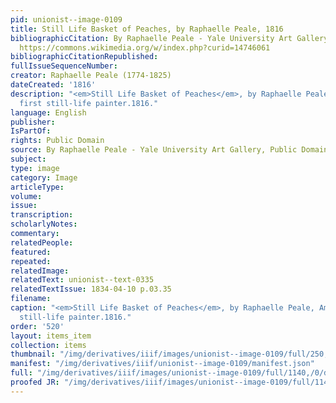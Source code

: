 ```yaml
---
pid: unionist--image-0109
title: Still Life Basket of Peaches, by Raphaelle Peale, 1816
bibliographicCitation: By Raphaelle Peale - Yale University Art Gallery, Public Domain,
  https://commons.wikimedia.org/w/index.php?curid=14746061
bibliographicCitationRepublished: 
fullIssueSequenceNumber: 
creator: Raphaelle Peale (1774-1825)
dateCreated: '1816'
description: "<em>Still Life Basket of Peaches</em>, by Raphaelle Peale, America's
  first still-life painter.1816."
language: English
publisher: 
IsPartOf: 
rights: Public Domain
source: By Raphaelle Peale - Yale University Art Gallery, Public Domain, https://commons.wikimedia.org/w/index.php?curid=14746061
subject: 
type: image
category: Image
articleType: 
volume: 
issue: 
transcription: 
scholarlyNotes: 
commentary: 
relatedPeople: 
featured: 
repeated: 
relatedImage: 
relatedText: unionist--text-0335
relatedTextIssue: 1834-04-10 p.03.35
filename: 
caption: "<em>Still Life Basket of Peaches</em>, by Raphaelle Peale, America's first
  still-life painter.1816."
order: '520'
layout: items_item
collection: items
thumbnail: "/img/derivatives/iiif/images/unionist--image-0109/full/250,/0/default.jpg"
manifest: "/img/derivatives/iiif/unionist--image-0109/manifest.json"
full: "/img/derivatives/iiif/images/unionist--image-0109/full/1140,/0/default.jpg"
proofed JR: "/img/derivatives/iiif/images/unionist--image-0109/full/1140,/0/default.jpg"
---
```

